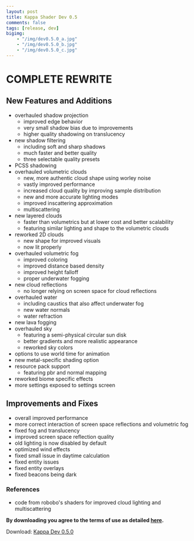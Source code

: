 ```yaml
---
layout: post
title: Kappa Shader Dev 0.5
comments: false
tags: [release, dev]
bigimg: 
    - "/img/dev0.5.0_a.jpg"
    - "/img/dev0.5.0_b.jpg"
    - "/img/dev0.5.0_c.jpg"
---
```


<h1>COMPLETE REWRITE</h1>

<h2>New Features and Additions</h2>

* overhauled shadow projection
  * improved edge behavior
  * very small shadow bias due to improvements
  * higher quality shadowing on translucency
* new shadow filtering
  * including soft and sharp shadows
  * much faster and better quality
  * three selectable quality presets
* PCSS shadowing
* overhauled volumetric clouds
  * new, more authentic cloud shape using worley noise
  * vastly improved performance
  * increased cloud quality by improving sample distribution
  * new and more accurate lighting modes
  * improved inscattering approximation
  * multiscattering
* new layered clouds
  * faster than volumetrics but at lower cost and better scalability
  * featuring similar lighting and shape to the volumetric clouds
* reworked 2D clouds
  * new shape for improved visuals
  * now lit properly
* overhauled volumetric fog
  * improved coloring
  * improved distance based density
  * improved height falloff
  * proper underwater fogging
* new cloud reflections
  * no longer relying on screen space for cloud reflections
* overhauled water
  * including caustics that also affect underwater fog
  * new water normals
  * water refraction
* new lava fogging
* overhauled sky
  * featuring a semi-physical circular sun disk
  * better gradients and more realistic appearance
  * reworked sky colors
* options to use world time for animation
* new metal-specific shading option
* resource pack support
  * featuring pbr and normal mapping
* reworked biome specific effects
* more settings exposed to settings screen


<h2>Improvements and Fixes</h2>

* overall improved performance
* more correct interaction of screen space reflections and volumetric fog
* fixed fog and translucency
* improved screen space reflection quality
* old lighting is now disabled by default
* optimized wind effects
* fixed small issue in daytime calculation
* fixed entity issues
* fixed entity overlays
* fixed beacons being dark

<h3>References</h3>

* code from robobo's shaders for improved cloud lighting and multiscattering

**By downloading you agree to the terms of use as detailed [here](https://github.com/rre36/kappa_shader_web/blob/master/LICENSE).**

Download: [Kappa Dev 0.5.0](https://github.com/rre36/kappa_shader_web/releases/download/v0.5.0/Kappa_dev0.5.0.zip)